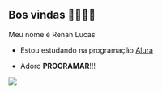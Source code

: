 ## Bos vindas 💙💙💙💙

Meu nome é Renan Lucas

- Estou estudando na programação [Alura](https://www.alura.com.br)

- Adoro **PROGRAMAR**!!!

![](https://media1.tenor.com/m/2tpYSeH4-vMAAAAC/spongebob-squarepants-inspiration.gif)

